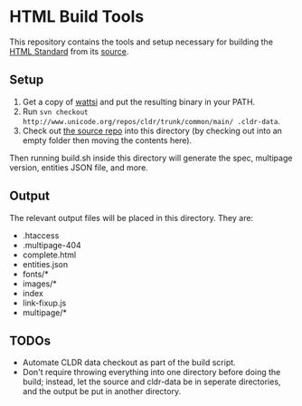# HTML Build Tools

This repository contains the tools and setup necessary for building the [HTML Standard](https://html.spec.whatwg.org/multipage/) from its [source](https://github.com/whatwg/html).

## Setup

1. Get a copy of [wattsi](https://github.com/whatwg/wattsi) and put the resulting binary in your PATH.
1. Run `svn checkout http://www.unicode.org/repos/cldr/trunk/common/main/ .cldr-data`.
1. Check out [the source repo](https://github.com/whatwg/html) into this directory (by checking out into an empty folder then moving the contents here).

Then running build.sh inside this directory will generate the spec, multipage version, entities JSON file, and more.

## Output

The relevant output files will be placed in this directory. They are:

- .htaccess
- .multipage-404
- complete.html
- entities.json
- fonts/*
- images/*
- index
- link-fixup.js
- multipage/*

## TODOs

- Automate CLDR data checkout as part of the build script.
- Don't require throwing everything into one directory before doing the build; instead, let the source and cldr-data be in seperate directories, and the output be put in another directory.
